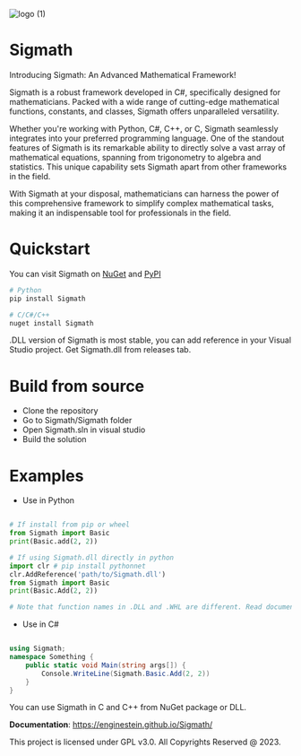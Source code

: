 ![logo (1)](https://github.com/enginestein/Sigmath/assets/117010357/3bd5da65-738e-4627-bed8-185c0f4962d2)

# Sigmath

Introducing Sigmath: An Advanced Mathematical Framework!

Sigmath is a robust framework developed in C#, specifically designed for mathematicians. Packed with a wide range of cutting-edge mathematical functions, constants, and classes, Sigmath offers unparalleled versatility.

Whether you're working with Python, C#, C++, or C, Sigmath seamlessly integrates into your preferred programming language. One of the standout features of Sigmath is its remarkable ability to directly solve a vast array of mathematical equations, spanning from trigonometry to algebra and statistics. This unique capability sets Sigmath apart from other frameworks in the field.

With Sigmath at your disposal, mathematicians can harness the power of this comprehensive framework to simplify complex mathematical tasks, making it an indispensable tool for professionals in the field.

# Quickstart

You can visit Sigmath on [NuGet](https://www.nuget.org/packages/Sigmath) and [PyPI](https://pypi.org/project/Sigmath/)

``` sh
# Python
pip install Sigmath

# C/C#/C++
nuget install Sigmath

```

.DLL version of Sigmath is most stable, you can add reference in your Visual Studio project. Get Sigmath.dll from releases tab.

# Build from source

- Clone the repository
- Go to Sigmath/Sigmath folder
- Open Sigmath.sln in visual studio
- Build the solution

# Examples

- Use in Python

``` py

# If install from pip or wheel
from Sigmath import Basic
print(Basic.add(2, 2))

# If using Sigmath.dll directly in python
import clr # pip install pythonnet
clr.AddReference('path/to/Sigmath.dll')
from Sigmath import Basic
print(Basic.Add(2, 2))

# Note that function names in .DLL and .WHL are different. Read documentation for that.

```

- Use in C#

``` c#

using Sigmath;
namespace Something {
    public static void Main(string args[]) {
        Console.WriteLine(Sigmath.Basic.Add(2, 2))
    }
}

```

You can use Sigmath in C and C++ from NuGet package or DLL.

**Documentation**: https://enginestein.github.io/Sigmath/

This project is licensed under GPL v3.0. All Copyrights Reserved @ 2023.

